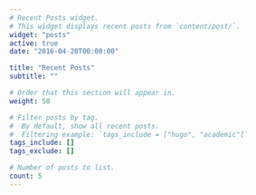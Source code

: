 ```yaml
---
# Recent Posts widget.
# This widget displays recent posts from `content/post/`.
widget: "posts"
active: true
date: "2016-04-20T00:00:00"

title: "Recent Posts"
subtitle: ""

# Order that this section will appear in.
weight: 50

# Filter posts by tag.
#  By default, show all recent posts.
#  Filtering example: `tags_include = ["hugo", "academic"]`
tags_include: []
tags_exclude: []

# Number of posts to list.
count: 5
---
```


